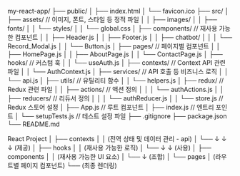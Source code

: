 my-react-app/
├── public/
│   ├── index.html
│   └── favicon.ico
├── src/
│   ├── assets/           // 이미지, 폰트, 스타일 등 정적 파일
│   │   ├── images/
│   │   ├── fonts/
│   │   └── styles/
│   │       └── global.css
│   ├── components/       // 재사용 가능한 컴포넌트
│   │   ├── Header.js
│   │   ├── Footer.js
│   │   ├── chatbot/
│   │   │   └── Record_Modal.js
│   │   └── Button.js
│   ├── pages/            // 페이지별 컴포넌트
│   │   ├── HomePage.js
│   │   ├── AboutPage.js
│   │   └── ContactPage.js
│   ├── hooks/            // 커스텀 훅
│   │   └── useAuth.js
│   ├── contexts/         // Context API 관련 파일
│   │   └── AuthContext.js
│   ├── services/         // API 호출 등 비즈니스 로직
│   │   └── api.js
│   ├── utils/            // 유틸리티 함수
│   │   └── helpers.js
│   ├── redux/            // Redux 관련 파일
│   │   ├── actions/      // 액션 정의
│   │   │   └── authActions.js
│   │   ├── reducers/     // 리듀서 정의
│   │   │   └── authReducer.js
│   │   └── store.js      // Redux 스토어 설정
│   ├── App.js            // 루트 컴포넌트
│   ├── index.js          // 엔트리 포인트
│   └── setupTests.js     // 테스트 설정 파일
├── .gitignore
├── package.json
└── README.md



React Project
│
├── contexts
│   │   (전역 상태 및 데이터 관리 - api)
│   └── ↓ ↓ ↓ (제공)
│
├── hooks
│   │   (재사용 가능한 로직)
│   └── ↓ ↓ (사용)
│
├── components
│   │   (재사용 가능한 UI 요소)
│   └── ↓ (조합)
│
└── pages
    │   (라우트별 페이지 컴포넌트)
    └── (최종 렌더링)